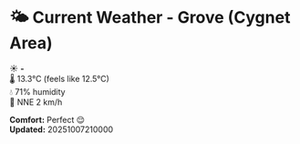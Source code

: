 # 🌤️ Current Weather - Grove (Cygnet Area)

☀️ **-**  
🌡️ 13.3°C (feels like 12.5°C)  
💧 71% humidity  
💨 NNE 2 km/h  

**Comfort:** Perfect 😌  
**Updated:** 20251007210000
